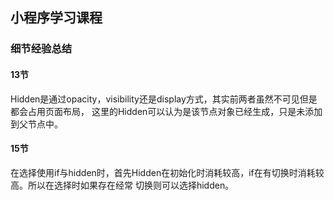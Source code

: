 ## 小程序学习课程

### 细节经验总结

#### 13节
Hidden是通过opacity，visibility还是display方式，其实前两者虽然不可见但是都会占用页面布局，
这里的Hidden可以认为是该节点对象已经生成，只是未添加到父节点中。   

#### 15节
在选择使用if与hidden时，首先Hidden在初始化时消耗较高，if在有切换时消耗较高。所以在选择时如果存在经常
切换则可以选择hidden。
